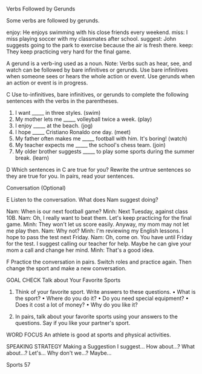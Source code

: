 Verbs Followed by Gerunds

Some verbs are followed by gerunds.

enjoy: He enjoys swimming with his close friends every weekend.
miss: I miss playing soccer with my classmates after school.
suggest: John suggests going to the park to exercise because the air is fresh there.
keep: They keep practicing very hard for the final game.

A gerund is a verb-ing used as a noun.
Note: Verbs such as hear, see, and watch can be followed by bare infinitives or gerunds.
Use bare infinitives when someone sees or hears the whole action or event.
Use gerunds when an action or event is in progress.

C Use to-infinitives, bare infinitives, or gerunds to complete the following sentences with the verbs in the parentheses.

1. I want _____ in three styles. (swim)
2. My mother lets me _____ volleyball twice a week. (play)
3. I enjoy _____ at the beach. (jog)
4. I hope _____ Cristiano Ronaldo one day. (meet)
5. My father often makes me _____ football with him. It's boring! (watch)
6. My teacher expects me _____ the school's chess team. (join)
7. My older brother suggests _____ to play some sports during the summer break. (learn)

D Which sentences in C are true for you? Rewrite the untrue sentences so they are true for you. In pairs, read your sentences.

Conversation (Optional)

E Listen to the conversation. What does Nam suggest doing?

Nam: When is our next football game?
Minh: Next Tuesday, against class 10B.
Nam: Oh, I really want to beat them. Let's keep practicing for the final game.
Minh: They won't let us score easily. Anyway, my mom may not let me play then.
Nam: Why not?
Minh: I'm reviewing my English lessons. I hope to pass the test next Friday.
Nam: Oh, come on. You have until Friday for the test. I suggest calling our teacher for help. Maybe he can give your mom a call and change her mind.
Minh: That's a good idea.

F Practice the conversation in pairs. Switch roles and practice again. Then change the sport and make a new conversation.

GOAL CHECK Talk about Your Favorite Sports

1. Think of your favorite sport. Write answers to these questions.
   • What is the sport?
   • Where do you do it?
   • Do you need special equipment?
   • Does it cost a lot of money?
   • Why do you like it?

2. In pairs, talk about your favorite sports using your answers to the questions. Say if you like your partner's sport.

WORD FOCUS
An athlete is good at sports and physical activities.

SPEAKING STRATEGY
Making a Suggestion
I suggest...
How about...?
What about...?
Let's...
Why don't we...?
Maybe...

Sports 57